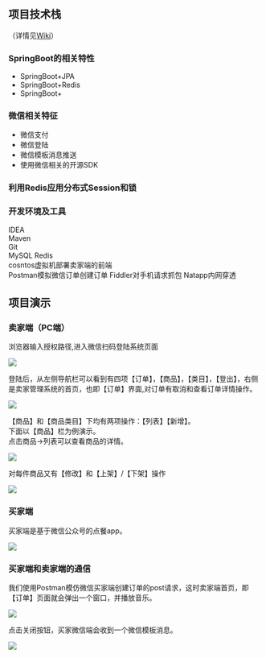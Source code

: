 ## 项目技术栈
（详情见[Wiki](https://github.com/sqmax/springboot-project/wiki)）   

### SpringBoot的相关特性

* SpringBoot+JPA
* SpringBoot+Redis
* SpringBoot+

### 微信相关特征

* 微信支付
* 微信登陆
* 微信模板消息推送
* 使用微信相关的开源SDK

### 利用Redis应用分布式Session和锁

### 开发环境及工具
IDEA   
Maven   
Git   
MySQL
Redis                
cosntos虚拟机部署卖家端的前端                                              
Postman模拟微信订单创建订单
Fiddler对手机请求抓包
Natapp内网穿透                                                    

## 项目演示

### 卖家端（PC端）
浏览器输入授权路径,进入微信扫码登陆系统页面         

![](https://github.com/sqmax/springboot-project/blob/blog/pic/24.PNG)                                                         

登陆后，从左侧导航栏可以看到有四项【订单】，【商品】，【类目】，【登出】，右侧是卖家管理系统的首页，也即【订单】界面,对订单有取消和查看订单详情操作。 

![](https://github.com/sqmax/springboot-project/blob/blog/pic/25.PNG)

【商品】和【商品类目】下均有两项操作：【列表】【新增】。      
下面以【商品】栏为例演示。     
点击商品->列表可以查看商品的详情。       

![](https://github.com/sqmax/springboot-project/blob/blog/pic/26.PNG)

 对每件商品又有【修改】和【上架】/【下架】操作
 
 ![](https://github.com/sqmax/springboot-project/blob/blog/pic/23.PNG)     
 
### 买家端
买家端是基于微信公众号的点餐app。      

![](https://github.com/sqmax/springboot-project/blob/blog/pic/28.jpg)

### 买家端和卖家端的通信
我们使用Postman模仿微信买家端创建订单的post请求，这时卖家端首页，即【订单】页面就会弹出一个窗口，并播放音乐。   

![](https://github.com/sqmax/springboot-project/blob/blog/pic/27.PNG)  

点击关闭按钮，买家微信端会收到一个微信模板消息。      

![](https://github.com/sqmax/springboot-project/blob/blog/pic/29.jpg)



